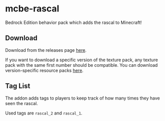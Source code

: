 # mcbe-rascal

Bedrock Edition behavior pack which adds the rascal to Minecraft!

## Download

Download from the releases page [here][releases].

If you want to download a specific version of the texture pack,
any texture pack with the same first number should be compatible.
You can download version-specific resource packs [here][assets].

## Tag List

The addon adds tags to players to keep track of
how many times they have seen the rascal.

Used tags are `rascal_2` and `rascal_1`.

[releases]: https://github.com/AdamRaichu/mcbe-rascal/releases/latest
[assets]: /assets/
